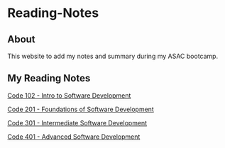# Reading-Notes

## About 

This website to add my notes and summary during my ASAC bootcamp.

## My Reading Notes
[Code 102 - Intro to Software Development](./code-102/code-102.md)  

[Code 201 - Foundations of Software Development](./code-201/code-201.md) 

[Code 301 - Intermediate Software Development](./code-301/code-301.md)  

[Code 401 - Advanced Software Development](./code-401/code-401.md)  
